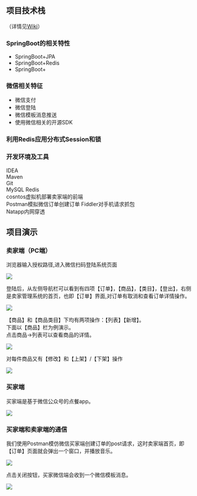 ## 项目技术栈
（详情见[Wiki](https://github.com/sqmax/springboot-project/wiki)）   

### SpringBoot的相关特性

* SpringBoot+JPA
* SpringBoot+Redis
* SpringBoot+

### 微信相关特征

* 微信支付
* 微信登陆
* 微信模板消息推送
* 使用微信相关的开源SDK

### 利用Redis应用分布式Session和锁

### 开发环境及工具
IDEA   
Maven   
Git   
MySQL
Redis                
cosntos虚拟机部署卖家端的前端                                              
Postman模拟微信订单创建订单
Fiddler对手机请求抓包    
Natapp内网穿透                                                       

## 项目演示

### 卖家端（PC端）
浏览器输入授权路径,进入微信扫码登陆系统页面         

![](https://github.com/sqmax/springboot-project/blob/blog/pic/24.PNG)                                                         

登陆后，从左侧导航栏可以看到有四项【订单】，【商品】，【类目】，【登出】，右侧是卖家管理系统的首页，也即【订单】界面,对订单有取消和查看订单详情操作。 

![](https://github.com/sqmax/springboot-project/blob/blog/pic/25.PNG)

【商品】和【商品类目】下均有两项操作：【列表】【新增】。      
下面以【商品】栏为例演示。     
点击商品->列表可以查看商品的详情。       

![](https://github.com/sqmax/springboot-project/blob/blog/pic/26.PNG)

 对每件商品又有【修改】和【上架】/【下架】操作
 
 ![](https://github.com/sqmax/springboot-project/blob/blog/pic/23.PNG)     
 
### 买家端
买家端是基于微信公众号的点餐app。      

![](https://github.com/sqmax/springboot-project/blob/blog/pic/28.jpg)

### 买家端和卖家端的通信
我们使用Postman模仿微信买家端创建订单的post请求，这时卖家端首页，即【订单】页面就会弹出一个窗口，并播放音乐。   

![](https://github.com/sqmax/springboot-project/blob/blog/pic/27.PNG)  

点击关闭按钮，买家微信端会收到一个微信模板消息。      

![](https://github.com/sqmax/springboot-project/blob/blog/pic/29.jpg)



